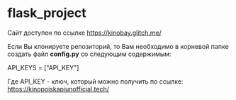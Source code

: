 # flask_project

Сайт доступен по ссылке https://kinobay.glitch.me/

Если Вы клонируете репозиторий, то Вам необходимо
в корневой папке создать файл **config.py** со 
следующим содержимым:

API_KEYS = ["API_KEY"]

Где API_KEY - ключ, который можно получить по
ссылке: https://kinopoiskapiunofficial.tech/
